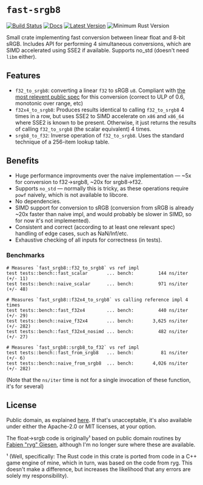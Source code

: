 # `fast-srgb8`
[![Build Status](https://github.com/thomcc/fast-srgb8/workflows/CI/badge.svg)](https://github.com/thomcc/fast-srgb8/actions)
[![Docs](https://docs.rs/fast-srgb8/badge.svg)](https://docs.rs/fast-srgb8)
[![Latest Version](https://img.shields.io/crates/v/fast-srgb8.svg)](https://crates.io/crates/fast-srgb8)
![Minimum Rust Version](https://img.shields.io/badge/MSRV%201.56-blue.svg)

Small crate implementing fast conversion between linear float and 8-bit sRGB. Includes API for performing 4 simultaneous conversions, which are SIMD accelerated using SSE2 if available. Supports no_std (doesn't need `libm` either).

## Features
- `f32_to_srgb8`: converting a linear `f32` to sRGB `u8`. Compliant with [the most relevent public spec](https://microsoft.github.io/DirectX-Specs/d3d/archive/D3D11_3_FunctionalSpec.htm#FLOATtoSRGB) for this conversion (correct to ULP of 0.6, monotonic over range, etc)
- `f32x4_to_srgb8`: Produces results identical to calling `f32_to_srgb8` 4 times in a row, but uses SSE2 to SIMD accelerate on `x86` and `x86_64` where SSE2 is known to be present. Otherwise, it just returns the results of calling `f32_to_srgb8` (the scalar equivalent) 4 times.
- `srgb8_to_f32`: Inverse operation of `f32_to_srgb8`. Uses the standard technique of a 256-item lookup table.

## Benefits
- Huge performance improvments over the naive implementation — ~5x for conversion to f32->srgb8, ~20x for srgb8->f32.
- Supports `no_std` — normally this is tricky, as these operations require `powf` naively, which is not available to libcore.
- No dependencies.
- SIMD support for conversion to sRGB (conversion from sRGB is already ~20x faster than naive impl, and would probably be slower in SIMD, so for now it's not implemented).
- Consistent and correct (according to at least one relevant spec) handling of edge cases, such as NaN/Inf/etc.
- Exhaustive checking of all inputs for correctness (in tests).

### Benchmarks
```
# Measures `fast_srgb8::f32_to_srgb8` vs ref impl
test tests::bench::fast_scalar       ... bench:         144 ns/iter (+/- 11)
test tests::bench::naive_scalar      ... bench:         971 ns/iter (+/- 48)

# Measures `fast_srgb8::f32x4_to_srgb8` vs calling reference impl 4 times
test tests::bench::fast_f32x4        ... bench:         440 ns/iter (+/- 29)
test tests::bench::naive_f32x4       ... bench:       3,625 ns/iter (+/- 282)
test tests::bench::fast_f32x4_nosimd ... bench:         482 ns/iter (+/- 27)

# Measures `fast_srgb8::srgb8_to_f32` vs ref impl
test tests::bench::fast_from_srgb8   ... bench:          81 ns/iter (+/- 6)
test tests::bench::naive_from_srgb8  ... bench:       4,026 ns/iter (+/- 282)
```
(Note that the `ns/iter` time is not for a single invocation of these function, it's for several)

## License
Public domain, as explained [here](https://creativecommons.org/publicdomain/zero/1.0/legalcode). If that's unacceptable, it's also available under either the Apache-2.0 or MIT licenses, at your option.

The float->srgb code is originally¹ based on public domain routines by [Fabien "ryg" Giesen](https://fgiesen.wordpress.com), although I'm no longer sure where these are available.

¹ (Well, specifically: The Rust code in this crate is ported from code in a C++ game engine of mine, which in turn, was based on the code from ryg. This doesn't make a difference, but increases the likelihood that any errors are solely my responsibility).
